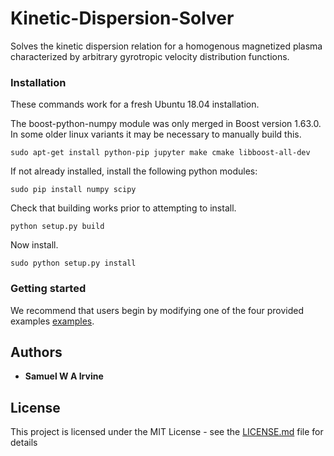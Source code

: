 # Kinetic-Dispersion-Solver
Solves the kinetic dispersion relation for a homogenous magnetized plasma characterized by arbitrary gyrotropic velocity distribution functions. 

### Installation
These commands work for a fresh Ubuntu 18.04 installation. 

The boost-python-numpy module was only merged in Boost version 1.63.0. In some older linux variants it may be necessary to manually build this. 

```
sudo apt-get install python-pip jupyter make cmake libboost-all-dev
```

If not already installed, install the following python modules:

```
sudo pip install numpy scipy
```

Check that building works prior to attempting to install. 

```
python setup.py build
```

Now install. 

```
sudo python setup.py install
```

### Getting started

We recommend that users begin by modifying one of the four provided examples [examples](examples). 

## Authors

* **Samuel W A Irvine**

## License

This project is licensed under the MIT License - see the [LICENSE.md](LICENSE.md) file for details

